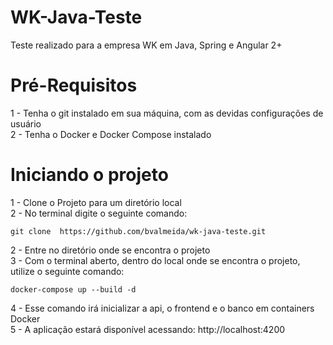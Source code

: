 # WK-Java-Teste  
Teste realizado para a empresa WK em Java, Spring e Angular 2+  

# Pré-Requisitos  
1 - Tenha o git instalado em sua máquina, com as devidas configurações de usuário  
2 - Tenha o Docker e Docker Compose instalado  

# Iniciando o projeto  
1 - Clone o Projeto para um diretório local  
2 - No terminal digite o seguinte comando:  
  
```
git clone  https://github.com/bvalmeida/wk-java-teste.git
```
  
2 - Entre no diretório onde se encontra o projeto  
3 - Com o terminal aberto, dentro do local onde se encontra o projeto, utilize o seguinte comando:  
  
```
docker-compose up --build -d
```
  
4 - Esse comando irá inicializar a api, o frontend e o banco em containers Docker  
5 - A aplicação estará disponível acessando: http://localhost:4200  
